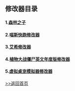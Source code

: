## 修改器目录

#### 1.[森林之子](/GameTrainer/Trainer/SonsOfTheForest.md "森林之子修改器")

#### 2.[喵斯快跑修改器](/GameTrainer/Trainer/MuseDash.md "喵斯快跑修改器") 

#### 3.[艾希修改器](/GameTrainer/Trainer/ICEY.md "艾希修改器") 

#### 4.[植物大战僵尸英文年度版修改器](/GameTrainer/Trainer/popcapgame1.md "植物大战僵尸英文年度版修改器") 

#### 5.[虚拟桌宠模拟器修改器](/GameTrainer/Trainer/VPet-Simulator.Windows.md "虚拟桌宠模拟器修改器") 





[>>返回首页](README)